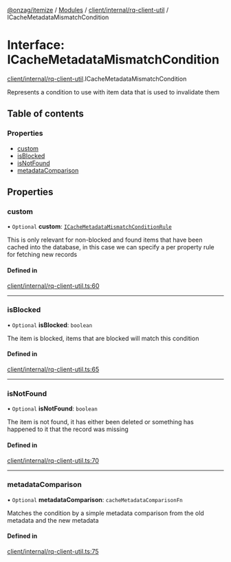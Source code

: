 [@onzag/itemize](../README.md) / [Modules](../modules.md) / [client/internal/rq-client-util](../modules/client_internal_rq_client_util.md) / ICacheMetadataMismatchCondition

# Interface: ICacheMetadataMismatchCondition

[client/internal/rq-client-util](../modules/client_internal_rq_client_util.md).ICacheMetadataMismatchCondition

Represents a condition to use with item data
that is used to invalidate them

## Table of contents

### Properties

- [custom](client_internal_rq_client_util.ICacheMetadataMismatchCondition.md#custom)
- [isBlocked](client_internal_rq_client_util.ICacheMetadataMismatchCondition.md#isblocked)
- [isNotFound](client_internal_rq_client_util.ICacheMetadataMismatchCondition.md#isnotfound)
- [metadataComparison](client_internal_rq_client_util.ICacheMetadataMismatchCondition.md#metadatacomparison)

## Properties

### custom

• `Optional` **custom**: [`ICacheMetadataMismatchConditionRule`](client_internal_rq_client_util.ICacheMetadataMismatchConditionRule.md)

This is only relevant for non-blocked and found items
that have been cached into the database, in this case
we can specify a per property rule for fetching new records

#### Defined in

[client/internal/rq-client-util.ts:60](https://github.com/onzag/itemize/blob/59702dd5/client/internal/rq-client-util.ts#L60)

___

### isBlocked

• `Optional` **isBlocked**: `boolean`

The item is blocked, items that are blocked will match
this condition

#### Defined in

[client/internal/rq-client-util.ts:65](https://github.com/onzag/itemize/blob/59702dd5/client/internal/rq-client-util.ts#L65)

___

### isNotFound

• `Optional` **isNotFound**: `boolean`

The item is not found, it has either been deleted or
something has happened to it that the record was missing

#### Defined in

[client/internal/rq-client-util.ts:70](https://github.com/onzag/itemize/blob/59702dd5/client/internal/rq-client-util.ts#L70)

___

### metadataComparison

• `Optional` **metadataComparison**: `cacheMetadataComparisonFn`

Matches the condition by a simple metadata comparison
from the old metadata and the new metadata

#### Defined in

[client/internal/rq-client-util.ts:75](https://github.com/onzag/itemize/blob/59702dd5/client/internal/rq-client-util.ts#L75)
